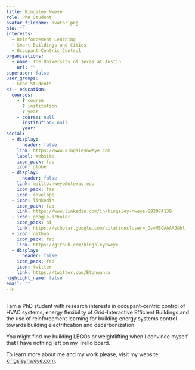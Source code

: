 ```yaml
---
title: Kingsley Nweye
role: PhD Student
avatar_filename: avatar.png
bio: ""
interests:
  - Reinforcement Learning
  - Smart Buildings and Cities
  - Occupant Centric Control
organizations:
  - name: The University of Texas at Austin
    url: ""
superuser: false
user_groups:
  - Grad Students
<!-- education:
  courses:
    - ? course
      ? institution
      ? year
    - course: null
      institution: null
      year: 
social:
  - display:
      header: false
    link: https://www.kingsleynweye.com
    label: Website
    icon_pack: fas
    icon: globe
  - display:
      header: false
    link: mailto:nweye@utexas.edu
    icon_pack: fas
    icon: envelope
  - icon: linkedin
    icon_pack: fab
    link: https://www.linkedin.com/in/kingsley-nweye-892074139
  - icon: google-scholar
    icon_pack: ai
    link: https://scholar.google.com/citations?user=_OsvMSQAAAAJ&hl
  - icon: github
    icon_pack: fab
    link: https://github.com/kingsleynweye
  - display:
      header: false
    icon_pack: fab
    icon: twitter
    link: https://twitter.com/Etonwanaa
highlight_name: false
email: ""
-->
---
```

I am a PhD student with research interests in occupant-centric control of HVAC systems, energy flexibility of Grid-Interactive Efficient Buildings and the use of reinforcement learning for building energy systems control towards building electrification and decarbonization.

You might find me building LEGOs or weightlifting when I convince myself that I have nothing left on my Trello board.

To learn more about me and my work please, visit my website: [kingsleynweye.com](https://www.kingsleynweye.com).
